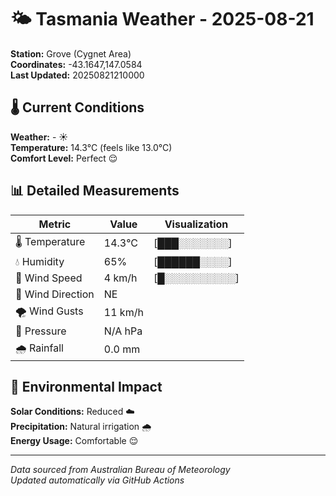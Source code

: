 # 🌤️ Tasmania Weather - 2025-08-21

**Station:** Grove (Cygnet Area)  
**Coordinates:** -43.1647,147.0584  
**Last Updated:** 20250821210000

## 🌡️ Current Conditions

**Weather:** - ☀️  
**Temperature:** 14.3°C (feels like 13.0°C)  
**Comfort Level:** Perfect 😌

## 📊 Detailed Measurements

| Metric | Value | Visualization |
|--------|-------|---------------|
| 🌡️ Temperature | 14.3°C | [███░░░░░░░] |
| 💧 Humidity | 65% | [██████░░░░] |
| 💨 Wind Speed | 4 km/h | [█░░░░░░░░░░] |
| 🧭 Wind Direction | NE | |
| 🌪️ Wind Gusts | 11 km/h | |
| 🔽 Pressure | N/A hPa | |
| 🌧️ Rainfall | 0.0 mm | |

## 🌱 Environmental Impact

**Solar Conditions:** Reduced ☁️  
**Precipitation:** Natural irrigation 🌧️  
**Energy Usage:** Comfortable 😌

---
*Data sourced from Australian Bureau of Meteorology*  
*Updated automatically via GitHub Actions*

